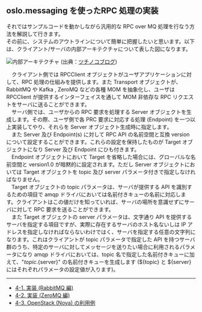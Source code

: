 ## oslo.messaging を使ったRPC 処理の実装
  それではサンプルコードを動かしながら汎用的な RPC over MQ 処理を行なう方法を解説して行きます。  
  その前に、システムのアウトラインについて簡単に把握したいと思います。以下は、クライアント/サーバの内部アーキテクチャについて表した図になります。  
 
![内部アーキテクチャ](http://tsuchinoko.dmmlabs.com/wp-content/uploads/2016/08/structure.png)
(出典：[ツチノコブログ](http://tsuchinoko.dmmlabs.com/?p=4371))  

　クライアント側では RPCClient オブジェクトがユーザアプリケーションに対して、RPC 処理の仕組みを提供します。また Transport オブジェクトが、RabbitMQ や Kafka , ZeroMQ などの各種 MOM を抽象化し、ユーザは RPCClient が提供するインターフェイスを通して MOM 非依存な RPC リクエストをサーバに送ることができます。  
　サーバ側では、ユーザからの RPC 要求を処理する Server オブジェクトを生成します。その際、ユーザ側で各 PRC 要求に対応する処理 (Endpoint) を一つ以上実装してやり、それらを Server オブジェクト生成時に指定します。  
　また Server 及び Endpoint(s) に対して RPC API の名前空間と互換 version について設定することができます。これらの設定を保持したものが Target オブジェクトになり Server 及び Endpoint にひも付きます。  
　Endpoint オブジェクトにおいて Target を省略した場合には、グローバルな名前空間と version1.0 が暗黙的に設定されます。ただし Server オブジェクトにおいては Target オブジェクトを topic 及び server パラメータ付きで指定しなければなりません。  
　Target オブジェクトの topic パラメータは、サーバが提供する API を識別するための項目で amqp ドライバにおいては名前付きキューの名前に対応します。クライアントはこの値だけを知っていれば、サーバの場所を意識せずにサーバに対して RPC 要求を送ることができます。  
　また Target オブジェクトの server パラメータは、文字通り API を提供するサーバを指定する項目ですが、実際に存在するサーバのホスト名ないしは IP アドレスを指定しなければならないわけではく、サーバを指定する任意の文字列になります。これはクライアントが topic パラメータで指定した API を持つサーバ群のうち、特定のサーバに対してメッセージを送りたい場合に利用されるパラメータになり amqp ドライバにおいては、topic 名で指定した名前付きキューに加えて、"${topic}.${server}" の名前付きキューを生成します (${topic} と ${server} にはそれぞれパラメータの設定値が入ります)。  

---

* [4-1. 実装 (RabbitMQ 編)](https://github.com/userlocalhost2000/draft-oslo.messaging/tree/master/chapter4/chapter4-1)
* [4-2. 実装 (ZeroMQ 編)](https://github.com/userlocalhost2000/draft-oslo.messaging/tree/master/chapter4/chapter4-2)
* [4-3. OpenStack (Nova) の利用例](https://github.com/userlocalhost2000/draft-oslo.messaging/tree/master/chapter4/chapter4-3)
